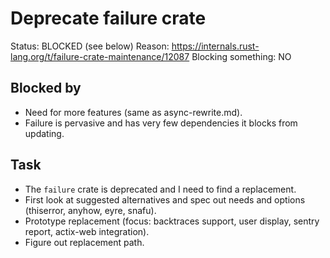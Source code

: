 # Deprecate failure crate
Status: BLOCKED (see below)
Reason: https://internals.rust-lang.org/t/failure-crate-maintenance/12087
Blocking something: NO


## Blocked by

  * Need for more features (same as async-rewrite.md).
  * Failure is pervasive and has very few dependencies it blocks from updating.


## Task

  * The `failure` crate is deprecated and I need to find a replacement.
  * First look at suggested alternatives and spec out needs and options (thiserror, anyhow, eyre, snafu).
  * Prototype replacement (focus: backtraces support, user display, sentry report, actix-web integration).
  * Figure out replacement path.
